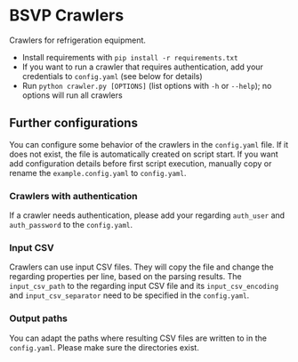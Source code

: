 # BSVP Crawlers

Crawlers for refrigeration equipment.

- Install requirements with `pip install -r requirements.txt`
- If you want to run a crawler that requires authentication, add your credentials to `config.yaml` (see below for details)
- Run `python crawler.py [OPTIONS]` (list options with `-h` or `--help`); no options will run all crawlers

## Further configurations

You can configure some behavior of the crawlers in the `config.yaml` file.
If it does not exist, the file is automatically created on script start.
If you want add configuration details before first script execution, manually copy or rename the `example.config.yaml` to `config.yaml`.

### Crawlers with authentication

If a crawler needs authentication, please add your regarding `auth_user` and `auth_password` to the `config.yaml`.

### Input CSV

Crawlers can use input CSV files.
They will copy the file and change the regarding properties per line, based on the parsing results.
The `input_csv_path` to the regarding input CSV file and its `input_csv_encoding` and `input_csv_separator` need to be specified in the `config.yaml`.

### Output paths

You can adapt the paths where resulting CSV files are written to in the `config.yaml`.
Please make sure the directories exist.
